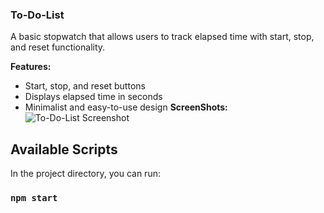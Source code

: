 ### To-Do-List
A basic stopwatch that allows users to track elapsed time with start, stop, and reset functionality.

**Features:**
- Start, stop, and reset buttons
- Displays elapsed time in seconds
- Minimalist and easy-to-use design
**ScreenShots:**
![To-Do-List Screenshot](https://github.com/0-Hossam-0/Simple-Web-Programs/blob/main/Screrenshots/stopwatch.png)
## Available Scripts

In the project directory, you can run:

### `npm start`

